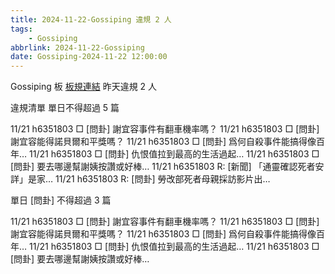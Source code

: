 ```yaml
---
title: 2024-11-22-Gossiping 違規 2 人
tags:
    - Gossiping
abbrlink: 2024-11-22-Gossiping
date: Gossiping-2024-11-22 12:00:00
---
```

Gossiping 板 [板規連結](https://www.ptt.cc/bbs/Gossiping/M.1637425085.A.07D.html)
昨天違規 2 人
<!-- more -->

違規清單
單日不得超過 5 篇

11/21 h6351803 □ [問卦] 謝宜容事件有翻車機率嗎？
11/21 h6351803 □ [問卦] 謝宜容能得諾貝爾和平獎嗎？
11/21 h6351803 □ [問卦] 爲何自殺事件能搞得像百年…
11/21 h6351803 □ [問卦] 仇恨值拉到最高的生活過起…
11/21 h6351803 □ [問卦] 要去哪邊幫謝姨按讚或好棒…
11/21 h6351803 R: [新聞] 「通靈確認死者安詳」是家…
11/21 h6351803 R: [問卦] 勞改部死者母親採訪影片出…

單日 [問卦] 不得超過 3 篇

11/21 h6351803 □ [問卦] 謝宜容事件有翻車機率嗎？
11/21 h6351803 □ [問卦] 謝宜容能得諾貝爾和平獎嗎？
11/21 h6351803 □ [問卦] 爲何自殺事件能搞得像百年…
11/21 h6351803 □ [問卦] 仇恨值拉到最高的生活過起…
11/21 h6351803 □ [問卦] 要去哪邊幫謝姨按讚或好棒…